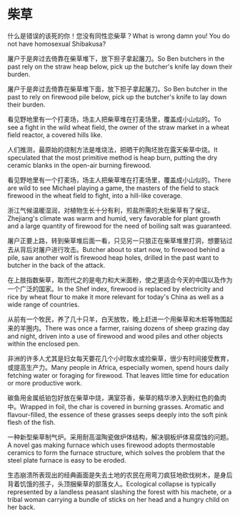 # 柴草

<p><span class="chinese">什么是错误的该死的你！您没有同性恋柴草？</span><span class="english">What is wrong damn you! You do not have homosexual Shibakusa?</span></p>

<p><span class="chinese">屠户于是奔过去倚靠在柴草堆下，放下担子拿起屠刀。</span><span class="english">So Ben butchers in the past rely on the straw heap below, pick up the butcher's knife lay down their burden.</span></p>

<p><span class="chinese">屠户于是奔过去倚靠在柴草堆下面，放下担子拿起屠刀。</span><span class="english">So Ben butcher in the past to rely on firewood pile below, pick up the butcher's knife to lay down their burden.</span></p>

<p><span class="chinese">看见野地里有一个打麦场，场主人把柴草堆在打麦场里，覆盖成小山似的。</span><span class="english">To see a fight in the wild wheat field, the owner of the straw market in a wheat field reactor, a covered hills like.</span></p>

<p><span class="chinese">人们推测，最原始的烧制方法是堆烧法，把晒干的陶坯放在露天柴草中烧。</span><span class="english">It speculated that the most primitive method is heap burn, putting the dry ceramic blanks in the open-air burning firewood.</span></p>

<p><span class="chinese">看见野地里有一个打麦场，场主人把柴草堆在打麦场里，覆盖成小山似的。</span><span class="english">There are wild to see Michael playing a game, the masters of the field to stack firewood in the wheat field to fight, into a hill-like coverage.</span></p>

<p><span class="chinese">浙江气候温暖湿润，对植物生长十分有利，煎盐所需的大批柴草有了保证。</span><span class="english">Zhejiang's climate was warm and humid, very favorable for plant growth and a large quantity of firewood for the need of boiling salt was guaranteed.</span></p>

<p><span class="chinese">屠户正要上路，转到柴草堆后面一看，只见另一只狼正在柴草堆里打洞，想要钻过去从背后对屠户进行攻击。</span><span class="english">Butcher about to start now, to firewood behind a pile, saw another wolf is firewood heap holes, drilled in the past want to butcher in the back of the attack.</span></p>

<p><span class="chinese">在上肢指数柴草，取而代之的是电力和大米面粉，使之更适合今天的中国以及作为一个广泛的国家。</span><span class="english">In the Shef index, firewood is replaced by electricity and rice by wheat flour to make it more relevant for today's China as well as a wide range of countries.</span></p>

<p><span class="chinese">从前有一个牧民，养了几十只羊，白天放牧，晚上赶进一个用柴草和木桩等物围起来的羊圈内。</span><span class="english">There was once a farmer, raising dozens of sheep grazing day and night, driven into a use of firewood and wood piles and other objects within the enclosed pen.</span></p>

<p><span class="chinese">非洲的许多人尤其是妇女每天要花几个小时取水或捡柴草，很少有时间接受教育，或提高生产力。</span><span class="english">Many people in Africa, especially women, spend hours daily fetching water or foraging for firewood. That leaves little time for education or more productive work.</span></p>

<p><span class="chinese">碳鱼用金属纸铂包好放在柴草中烧，满室芬香，柴草的精华渗入到粉红色的鱼肉中。</span><span class="english">Wrapped in foil, the char is covered in burning grasses. Aromatic and flavour-filled, the essence of these grasses seeps deeply into the soft pink flesh of the fish.</span></p>

<p><span class="chinese">一种新型柴草制气炉。采用耐高温陶瓷做炉体结构，解决钢板炉体易腐蚀的问题。</span><span class="english">A novel gas making furnace which uses firewood adopts thermostable ceramics to form the furnace structure, which solves the problem that the steel plate furnace is easy to be eroded.</span></p>

<p><span class="chinese">生态崩溃所表现出的经典画面是失去土地的农民在用弯刀疯狂地砍伐树木，是身后背着饥饿的孩子，头顶捆柴草的部落女人。</span><span class="english">Ecological collapse is typically represented by a landless peasant slashing the forest with his machete, or a tribal woman carrying a bundle of sticks on her head and a hungry child on her back.</span></p>

